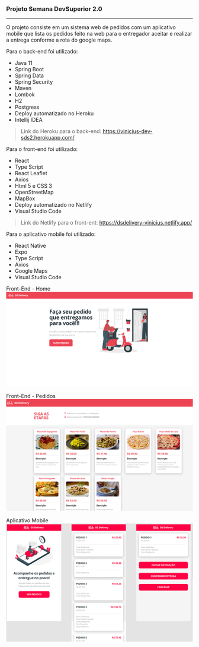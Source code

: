 ### Projeto Semana DevSuperior 2.0
---

O projeto consiste em um sistema web de pedidos com um aplicativo mobile
que lista os pedidos feito na web para o entregador aceitar e realizar a entrega conforme a rota do google maps.

Para o back-end foi utilizado:
- Java 11
- Spring Boot
- Spring Data
- Spring Security
- Maven
- Lombok
- H2
- Postgress
- Deploy automatizado no Heroku
- Intellij IDEA 

> Link do Heroku para o back-end: https://vinicius-dev-sds2.herokuapp.com/

Para o front-end foi utilizado:
- React
- Type Script
- React Leaflet
- Axios
- Html 5 e CSS 3
- OpenStreetMap
- MapBox
- Deploy automatizado no Netlify
- Visual Studio Code

> Link do Netlify para o front-ent: https://dsdelivery-vinicius.netlify.app/

Para o aplicativo mobile foi utilizado:
- React Native
- Expo
- Type Script
- Axios
- Google Maps
- Visual Studio Code

Front-End - Home 
![alt text](https://github.com/vinist/dsdeliver-sds2/blob/main/front-web/home.png?raw=true "Home")

Front-End - Pedidos 
![alt text](https://github.com/vinist/dsdeliver-sds2/blob/main/front-web/pedido.png?raw=true "Pedidos")

Aplicativo Mobile
![alt text](https://github.com/vinist/dsdeliver-sds2/blob/main/front-web/mobile.png?raw=true "Telas do Aplicativo")
